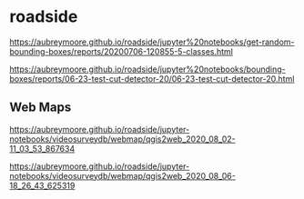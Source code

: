 # roadside

https://aubreymoore.github.io/roadside/jupyter%20notebooks/get-random-bounding-boxes/reports/20200706-120855-5-classes.html

https://aubreymoore.github.io/roadside/jupyter%20notebooks/bounding-boxes/reports/06-23-test-cut-detector-20/06-23-test-cut-detector-20.html

## Web Maps

https://aubreymoore.github.io/roadside/jupyter-notebooks/videosurveydb/webmap/qgis2web_2020_08_02-11_03_53_867634

https://aubreymoore.github.io/roadside/jupyter-notebooks/videosurveydb/webmap/qgis2web_2020_08_06-18_26_43_625319
